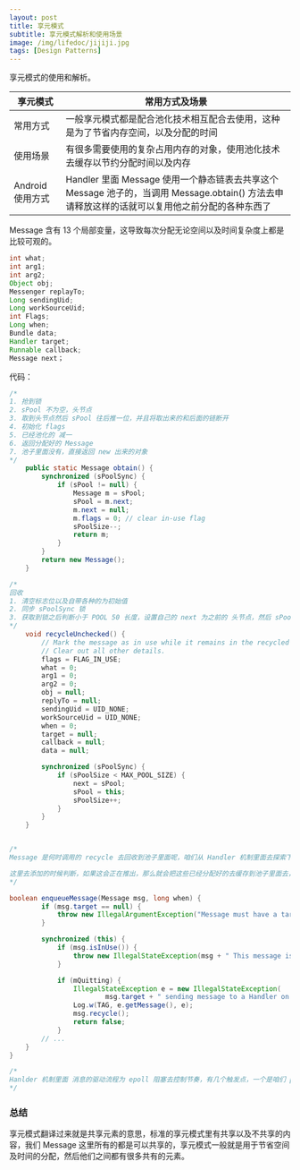 ```yaml
---
layout: post
title: 享元模式
subtitle: 享元模式解析和使用场景
image: /img/lifedoc/jijiji.jpg
tags: [Design Patterns]
---
```


享元模式的使用和解析。

| 享元模式 | 常用方式及场景 |
|---|---|
| 常用方式 | 一般享元模式都是配合池化技术相互配合去使用，这种是为了节省内存空间，以及分配的时间 |
| 使用场景 | 有很多需要使用的复杂占用内存的对象，使用池化技术去缓存以节约分配时间以及内存 |
| Android 使用方式 | Handler 里面 Message 使用一个静态链表去共享这个 Message 池子的，当调用 Message.obtain() 方法去申请释放这样的话就可以复用他之前分配的各种东西了 |

Message 含有 13 个局部变量，这导致每次分配无论空间以及时间复杂度上都是比较可观的。

```java
int what;
int arg1;
int arg2;
Object obj;
Messenger replayTo;
Long sendingUid;
Long workSourceUid;
int Flags;
Long when;
Bundle data;
Handler target;
Runnable callback;
Message next；
```

代码：


```java
/*
1. 抢到锁
2. sPool 不为空，头节点
3. 取到头节点然后 sPool 往后推一位，并且将取出来的和后面的链断开
4. 初始化 flags
5. 已经池化的 减一
6. 返回分配好的 Message
7. 池子里面没有，直接返回 new 出来的对象
*/
    public static Message obtain() {
        synchronized (sPoolSync) {
            if (sPool != null) {
                Message m = sPool;
                sPool = m.next;
                m.next = null;
                m.flags = 0; // clear in-use flag
                sPoolSize--;
                return m;
            }
        }
        return new Message();
    }

/*
回收
1. 清空标志位以及自带各种的为初始值
2. 同步 sPoolSync 锁
3. 获取到锁之后判断小于 POOL 50 长度，设置自己的 next 为之前的 头节点，然后 sPool 更新头节点为当前已经清空所有状态的 Message
*/
    void recycleUnchecked() {
        // Mark the message as in use while it remains in the recycled object pool.
        // Clear out all other details.
        flags = FLAG_IN_USE;
        what = 0;
        arg1 = 0;
        arg2 = 0;
        obj = null;
        replyTo = null;
        sendingUid = UID_NONE;
        workSourceUid = UID_NONE;
        when = 0;
        target = null;
        callback = null;
        data = null;

        synchronized (sPoolSync) {
            if (sPoolSize < MAX_POOL_SIZE) {
                next = sPool;
                sPool = this;
                sPoolSize++;
            }
        }
    }  


/*
Message 是何时调用的 recycle 去回收到池子里面呢，咱们从 Handler 机制里面去探索下。

这里去添加的时候判断，如果这会正在推出，那么就会把这些已经分配好的去缓存到池子里面去，一般情况下我们不需要去主动 recycle 这些都是系统不同的使用地方帮咱们完成的。
*/

boolean enqueueMessage(Message msg, long when) {
        if (msg.target == null) {
            throw new IllegalArgumentException("Message must have a target.");
        }

        synchronized (this) {
            if (msg.isInUse()) {
                throw new IllegalStateException(msg + " This message is already in use.");
            }

            if (mQuitting) {
                IllegalStateException e = new IllegalStateException(
                        msg.target + " sending message to a Handler on a dead thread");
                Log.w(TAG, e.getMessage(), e);
                msg.recycle();
                return false;
            }
        // ...     
    }
}

/*
Hanlder 机制里面 消息的驱动流程为 epoll 阻塞去控制节奏，有几个触发点，一个是咱们 post 或者 sendMsg 的时候去 wakeup 另一个就是咱们 wakeUp 的时候判断 current time 小于 取出来的 msg.when 那么就会调用 native 去阻塞，另外就是 MessageQueue 里面第一时间去拿到 native 的 long 句柄。释放的时候是在 finalize 里面释放句柄的。
*/
```

### 总结

享元模式翻译过来就是共享元素的意思，标准的享元模式里有共享以及不共享的内容，我们 Message 这里所有的都是可以共享的，享元模式一般就是用于节省空间及时间的分配，然后他们之间都有很多共有的元素。

